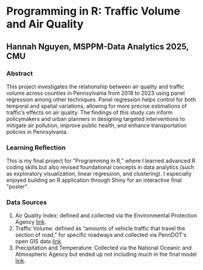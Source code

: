 # Programming in R: Traffic Volume and Air Quality
## Hannah Nguyen, MSPPM-Data Analytics 2025, CMU

### Abstract
This project investigates the relationship between air quality and traffic volume across counties in Pennsylvania from 2018 to 2023 using panel regression among other techniques. Panel regression helps control for both temporal and spatial variations, allowing for more precise estimations of traffic’s effects on air quality. The findings of this study can inform policymakers and urban planners in designing targeted interventions to mitigate air pollution, improve public health, and enhance transportation policies in Pennsylvania.

### Learning Reflection
This is my final project for "Programming in R," where I learned advanced R coding skills but also revised foundational concepts in data analytics (such as exploratory visualization, linear regression, and clustering). I especially enjoyed building an R application through Shiny for an interactive final "poster".

### Data Sources
1. Air Quality Index: defined and collected via the Environmental Protection Agency [link](https://aqs.epa.gov/aqsweb/airdata/download_files.html#AQI).
2. Traffic Volume: defined as “amounts of vehicle traffic that travel the section of road,” for specific roadways and collected via PennDOT's open GIS data [link](https://data-pennshare.opendata.arcgis.com/datasets/a17c20bf71dd40fea24363bb9f0ae0e4_0/about).
3. Precipitation and Temperature: Collected via the National Oceanic and Atmospheric Agency but ended up not including much in the final model [link](https://www.ncei.noaa.gov/data/nclimgrid-daily/archive/).
